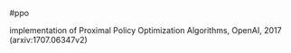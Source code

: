 #ppo

implementation of Proximal Policy Optimization Algorithms, OpenAI, 2017 (arxiv:1707.06347v2)

